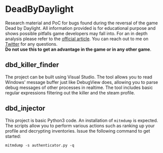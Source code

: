 # DeadByDaylight
Research material and PoC for bugs found during the reversal of the game Dead by Daylight. All information provided is for educational purpose and shows possible pitfalls game developers may fall into. For an in depth analysis please refer to the [official article](https://layle.me/dead-by-daylight/). You can reach out to me on [Twitter](https://twitter.com/layle_ctf) for any questions.  
**Do not use this to get an advantage in the game or in any other game**.

## dbd_killer_finder
The project can be built using Visual Studio. The tool allows you to read Windows' message buffer just like DebugView does, allowing you to parse debug messages of other processes in realtime. The tool includes basic regular expressions filtering out the killer and the steam profile.

## dbd_injector
This project is basic Python3 code. An installation of `mitmdump` is expected. The scripts allow you to perform various actions such as ranking up your profile and decrypting inventories. Issue the following command to get started:  

```
mitmdump -s authenticator.py -q
```
